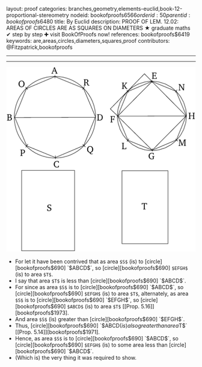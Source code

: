 layout: proof
categories: branches,geometry,elements-euclid,book-12-proportional-stereometry
nodeid: bookofproofs$6566
orderid: 50
parentid: bookofproofs$6480
title: By Euclid
description: PROOF OF LEM. 12.02: AREAS OF CIRCLES ARE AS SQUARES ON DIAMETERS &#9733; graduate maths &#10004; step by step &#10010; visit BookOfProofs now!
references: bookofproofs$6419
keywords: are,areas,circles,diameters,squares,proof
contributors: @Fitzpatrick,bookofproofs

---


---




![fig02e](https://github.com/bookofproofs/bookofproofs.github.io/blob/main/_sources/_assets/images/euclid/Book12/fig02e.png?raw=true)

* For let it have been contrived that as area `$S$` (is) to [circle][bookofproofs$690] `$ABCD$`, so [circle][bookofproofs$690] `$EFGH$` (is) to area `$T$`.
* I say that area `$T$` is less than [circle][bookofproofs$690] `$ABCD$`.
* For since as area `$S$` is to [circle][bookofproofs$690] `$ABCD$`, so [circle][bookofproofs$690] `$EFGH$` (is) to area `$T$`, alternately, as area `$S$` is to [circle][bookofproofs$690] `$EFGH$`, so [circle][bookofproofs$690] `$ABCD$` (is) to area `$T$` [[Prop. 5.16]][bookofproofs$1973].
* And area `$S$` (is) greater than [circle][bookofproofs$690] `$EFGH$`.
* Thus, [circle][bookofproofs$690] `$ABCD$` (is) also greater than area `$T$` [[Prop. 5.14]][bookofproofs$1971].
* Hence, as area `$S$` is to [circle][bookofproofs$690] `$ABCD$`, so [circle][bookofproofs$690] `$EFGH$` (is) to some area less than [circle][bookofproofs$690] `$ABCD$`.
* (Which is) the very thing it was required to show.
